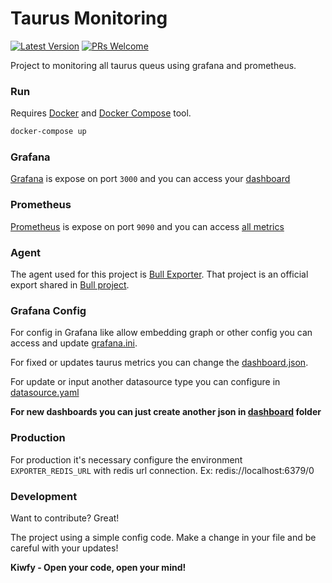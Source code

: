 # Taurus Monitoring

[![Latest Version](https://img.shields.io/github/v/release/kiwfy/taurus-monitoring.svg?style=flat-square)](https://github.com/kiwfy/taurus-monitoring/releases)
[![PRs Welcome](https://img.shields.io/badge/PRs-welcome-brightgreen.svg?style=flat-square)](http://makeapullrequest.com)

Project to monitoring all taurus queus using grafana and prometheus.

### Run

Requires [Docker](https://www.docker.com/get-started) and [Docker Compose](https://docs.docker.com/compose/install/) tool.

```sh
docker-compose up
```

### Grafana

[Grafana](https://grafana.com/) is expose on port `3000` and you can access your [dashboard](http://localhost:3000/)

### Prometheus

[Prometheus](https://prometheus.io/) is expose on port `9090` and you can access [all metrics](http://localhost:9090/)

### Agent

The agent used for this project is [Bull Exporter](https://github.com/UpHabit/bull_exporter). That project is an official export shared in [Bull project](https://github.com/OptimalBits/bull).

### Grafana Config

For config in Grafana like allow embedding graph or other config you can access and update [grafana.ini](https://github.com/kiwfy/taurus-monitoring/blob/master/grafana/grafana.ini).

For fixed or updates taurus metrics you can change the [dashboard.json](https://github.com/kiwfy/taurus-monitoring/blob/master/grafana/dashboards/dashboard.json).

For update or input another datasource type you can configure in [datasource.yaml](https://github.com/kiwfy/taurus-monitoring/blob/master/grafana/provisioning/datasources/datasource.yaml)

**For new dashboards you can just create another json in [dashboard](https://github.com/kiwfy/taurus-monitoring/tree/master/grafana/dashboards) folder**

### Production

For production it's necessary configure the environment `EXPORTER_REDIS_URL` with redis url connection. Ex: redis://localhost:6379/0

### Development

Want to contribute? Great!

The project using a simple config code.
Make a change in your file and be careful with your updates!

**Kiwfy - Open your code, open your mind!**
